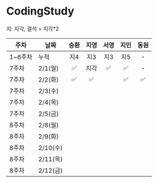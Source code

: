 # CodingStudy
지: 지각, 
결석 = 지각*2

|주차|날짜|승환|지영|서영|지민|동원|
|--------|--------|:-------:|:-------:|:-------:|:-------:|:-------:|
|1~6주차|누적|지4|지3|지3|지5|-|
|7주차|2/1(월)| ✅|지각| ✅| ✅|-|
|7주차|2/2(화)| ✅| ✅|| ✅| ✅|
|7주차|2/3(수)||||||
|7주차|2/4(목)||||||
|7주차|2/5(금)||||||
|8주차|2/8(월)||||||
|8주차|2/9(화)||||||
|8주차|2/10(수)||||||
|8주차|2/11(목)||||||
|8주차|2/12(금)||||||
